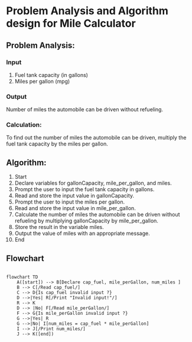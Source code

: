 
# Problem Analysis and Algorithm design for Mile Calculator




## Problem Analysis:
### Input
1. Fuel tank capacity (in gallons)
2. Miles per gallon (mpg)

### Output
Number of miles the automobile can be driven without refueling.

### Calculation: 
  To find out the number of miles the automobile can be driven, multiply the fuel tank capacity by the miles per gallon.


## Algorithm:
1. Start
2. Declare variables for gallonCapacity, mile_per_gallon, and miles.
3. Prompt the user to input the fuel tank capacity in gallons.
4. Read and store the input value in gallonCapacity.
5. Prompt the user to input the miles per gallon.
6. Read and store the input value in mile_per_gallon.
7. Calculate the number of miles the automobile can be driven without refueling by multiplying gallonCapacity by mile_per_gallon.
8. Store the result in the variable miles.
9. Output the value of miles with an appropriate message.
10. End


## Flowchart


``` mermaid

flowchart TD
    A([start]) --> B[Declare cap_fuel, mile_perGallon, num_miles ]
    B --> C[/Read cap_fuel/]
    C --> D{Is cap_fuel invalid input ?}
    D -->|Yes| R[/Print "Invalid input!"/]
    R --> K
    D --> |No| F[/Read mile_perGallon/]
    F --> G{Is mile_perGallon invalid input ?}
    G -->|Yes| R
    G -->|No| I[num_miles = cap_fuel * mile_perGallon]
    I --> J[/Print num_miles/]
    J --> K([end])
```
